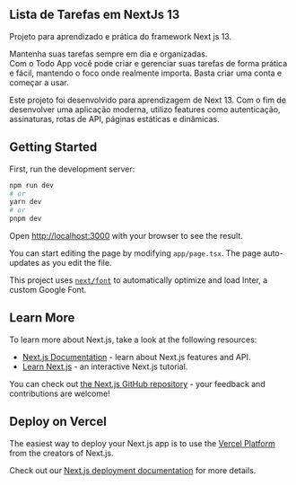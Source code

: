 ## Lista de Tarefas em NextJs 13

Projeto para aprendizado e prática do framework Next js 13.

Mantenha suas tarefas sempre em dia e organizadas.  
Com o Todo App você pode criar e gerenciar suas tarefas de forma prática e fácil, mantendo o foco onde realmente importa. Basta criar uma conta e começar a usar.

Este projeto foi desenvolvido para aprendizagem de Next 13. Com o fim de desenvolver uma aplicação moderna, utilizo features como autenticação, assinaturas, rotas de API, páginas estáticas e dinâmicas.

## Getting Started

First, run the development server:

```bash
npm run dev
# or
yarn dev
# or
pnpm dev
```

Open [http://localhost:3000](http://localhost:3000) with your browser to see the result.

You can start editing the page by modifying `app/page.tsx`. The page auto-updates as you edit the file.

This project uses [`next/font`](https://nextjs.org/docs/basic-features/font-optimization) to automatically optimize and load Inter, a custom Google Font.

## Learn More

To learn more about Next.js, take a look at the following resources:

- [Next.js Documentation](https://nextjs.org/docs) - learn about Next.js features and API.
- [Learn Next.js](https://nextjs.org/learn) - an interactive Next.js tutorial.

You can check out [the Next.js GitHub repository](https://github.com/vercel/next.js/) - your feedback and contributions are welcome!

## Deploy on Vercel

The easiest way to deploy your Next.js app is to use the [Vercel Platform](https://vercel.com/new?utm_medium=default-template&filter=next.js&utm_source=create-next-app&utm_campaign=create-next-app-readme) from the creators of Next.js.

Check out our [Next.js deployment documentation](https://nextjs.org/docs/deployment) for more details.
